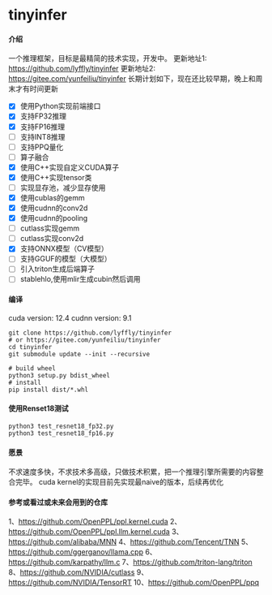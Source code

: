# tinyinfer

#### 介绍

一个推理框架，目标是最精简的技术实现，开发中。
更新地址1: <https://github.com/lyffly/tinyinfer>
更新地址2: <https://gitee.com/yunfeiliu/tinyinfer>
长期计划如下，现在还比较早期，晚上和周末才有时间更新

- [x] 使用Python实现前端接口
- [x] 支持FP32推理
- [x] 支持FP16推理
- [ ] 支持INT8推理
- [ ] 支持PPQ量化
- [ ] 算子融合
- [x] 使用C++实现自定义CUDA算子
- [x] 使用C++实现tensor类
- [ ] 实现显存池，减少显存使用
- [x] 使用cublas的gemm
- [x] 使用cudnn的conv2d
- [x] 使用cudnn的pooling
- [ ] cutlass实现gemm
- [ ] cutlass实现conv2d
- [x] 支持ONNX模型（CV模型）
- [ ] 支持GGUF的模型（大模型）
- [ ] 引入triton生成后端算子
- [ ] stablehlo,使用mlir生成cubin然后调用

#### 编译
cuda version: 12.4
cudnn version: 9.1

```shell
git clone https://github.com/lyffly/tinyinfer
# or https://gitee.com/yunfeiliu/tinyinfer
cd tinyinfer
git submodule update --init --recursive

# build wheel
python3 setup.py bdist_wheel
# install
pip install dist/*.whl
```

#### 使用Renset18测试

```shell
python3 test_resnet18_fp32.py
python3 test_resnet18_fp16.py
```

#### 愿景

不求速度多快，不求技术多高级，只做技术积累，把一个推理引擎所需要的内容整合完毕。
cuda kernel的实现目前先实现最naive的版本，后续再优化

#### 参考或看过或未来会用到的仓库

1、<https://github.com/OpenPPL/ppl.kernel.cuda>
2、<https://github.com/OpenPPL/ppl.llm.kernel.cuda>
3、<https://github.com/alibaba/MNN>
4、<https://github.com/Tencent/TNN>
5、<https://github.com/ggerganov/llama.cpp>
6、<https://github.com/karpathy/llm.c>
7、<https://github.com/triton-lang/triton>
8、<https://github.com/NVIDIA/cutlass>
9、<https://github.com/NVIDIA/TensorRT>
10、<https://github.com/OpenPPL/ppq>
